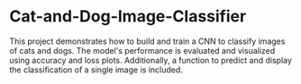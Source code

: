 # Cat-and-Dog-Image-Classifier
This project demonstrates how to build and train a CNN to classify images of cats and dogs. The model's performance is evaluated and visualized using accuracy and loss plots. Additionally, a function to predict and display the classification of a single image is included.
